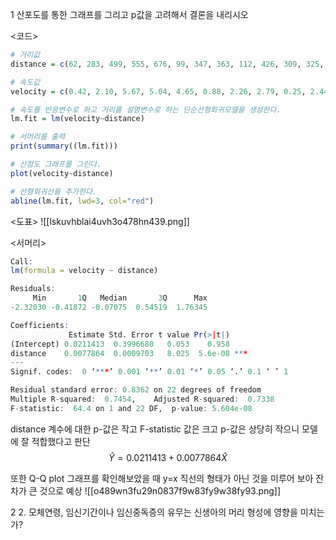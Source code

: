 1  산포도를 통한 그래프를 그리고 p값을 고려해서 결론을 내리시오

<코드>
``` R
# 거리값
distance = c(62, 283, 499, 555, 676, 99, 347, 363, 112, 426, 309, 325, 205, 470, 547, 459, 501, 488, 461, 679, 382, 139, 97, 455)

# 속도값
velocity = c(0.42, 2.10, 5.67, 5.04, 4.65, 0.88, 2.26, 2.79, 0.25, 2.44, 2.03, 2.43, 1.92, 4.53, 1.96, 4.50, 4.37, 4.56, 4.50, 4.43, 3.49, 1.00, 0.73, 3.16)

# 속도를 반응변수로 하고 거리를 설명변수로 하는 단순선형회귀모델을 생성한다.
lm.fit = lm(velocity~distance)

# 서머리를 출력
print(summary((lm.fit)))

# 산점도 그래프를 그린다.
plot(velocity~distance)

# 선형회귀선을 추가한다.
abline(lm.fit, lwd=3, col="red")

```

<도표>
![[lskuvhblai4uvh3o478hn439.png]]

<서머리>
``` R
Call:
lm(formula = velocity ~ distance)

Residuals:
     Min       1Q   Median       3Q      Max 
-2.32030 -0.41872 -0.07075  0.54519  1.76345 

Coefficients:
             Estimate Std. Error t value Pr(>|t|)    
(Intercept) 0.0211413  0.3996680   0.053    0.958    
distance    0.0077864  0.0009703   8.025  5.6e-08 ***
---
Signif. codes:  0 ‘***’ 0.001 ‘**’ 0.01 ‘*’ 0.05 ‘.’ 0.1 ‘ ’ 1

Residual standard error: 0.8362 on 22 degrees of freedom
Multiple R-squared:  0.7454,	Adjusted R-squared:  0.7338 
F-statistic:  64.4 on 1 and 22 DF,  p-value: 5.604e-08
```

distance 계수에 대한 p-값은 작고 F-statistic 값은 크고 p-값은 상당히 작으니 모델에 잘 적합했다고 판단
$$\hat{Y} = 0.0211413 + 0.0077864\hat{X}$$

또한 Q-Q plot 그래프를 확인해보았을 때 y=x 직선의 형태가 아닌 것을 미루어 보아 잔차가 큰 것으로 예상
![[o489wn3fu29n0837f9w83fy9w38fy93.png]]


2 2.  모체연령, 임신기간이나 임신중독증의 유무는 신생아의 머리 형성에 영향을 미치는가?